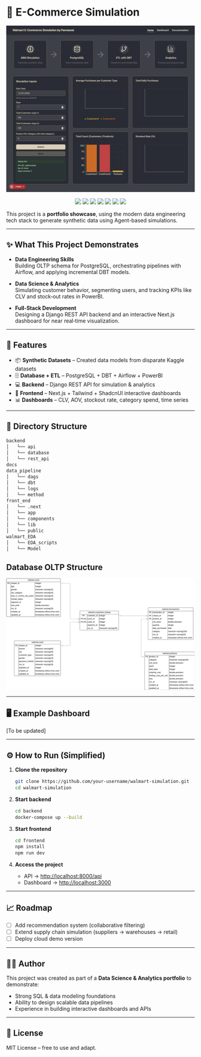 # 🛒  E-Commerce Simulation

![Main Page](./docs/Main_page.png)

<p align="center">
  <img src="https://img.shields.io/badge/Status-Active-success?style=flat-square" />
  <img src="https://img.shields.io/badge/PostgreSQL-blue?style=flat-square&logo=postgresql" />
  <img src="https://img.shields.io/badge/Python-yellow?style=flat-square&logo=python" />
  <img src="https://img.shields.io/badge/DBT-orange?style=flat-square" />
  <img src="https://img.shields.io/badge/Airflow-lightblue?style=flat-square&logo=apache-airflow" />
  <img src="https://img.shields.io/badge/Next.js-black?style=flat-square&logo=nextdotjs" />
  <img src="https://img.shields.io/badge/Django-green?style=flat-square&logo=django" />
</p>

This project is a **portfolio showcase**, using the modern data engineering tech stack to generate synthetic data using Agent-based simulations.  

---

## ✨ What This Project Demonstrates

- **Data Engineering Skills**  
  Building OLTP schema for PostgreSQL, orchestrating pipelines with Airflow, and applying incremental DBT models.  

- **Data Science & Analytics**  
  Simulating customer behavior, segmenting users, and tracking KPIs like CLV and stock‑out rates in PowerBI.  

- **Full‑Stack Development**  
  Designing a Django REST API backend and an interactive Next.js dashboard for near real‑time visualization.  

---

## 🚀 Features

- 📦 **Synthetic Datasets** – Created data models from disparate Kaggle datasets
- 🗄 **Database + ETL** – PostgreSQL + DBT + Airflow + PowerBI
- 💻 **Backend** – Django REST API for simulation & analytics  
- 🎨 **Frontend** – Next.js + Tailwind + ShadcnUI interactive dashboards  
- 📊 **Dashboards** – CLV, AOV, stockout rate, category spend, time series  

---

## 📖 Directory Structure 

```text
backend
│   └── api
│   └── database
│   └── rest_api
docs
data_pipeline
│   └── dags
│   └── dbt
│   └── logs
│   └── method
front_end
│   └── .next
│   └── app
│   └── components
│   └── lib
│   └── public
walmart_EDA
│   └── EDA_scripts
│   └── Model
```

## Database OLTP Structure

![Database](./docs/ERD.png)


---

## 🖥 Example Dashboard

[To be updated]

---

## ⚙️ How to Run (Simplified)

1. **Clone the repository**
   ```bash
   git clone https://github.com/your-username/walmart-simulation.git
   cd walmart-simulation
   ```

2. **Start backend**
   ```bash
   cd backend
   docker-compose up --build
   ```

3. **Start frontend**
   ```bash
   cd frontend
   npm install
   npm run dev
   ```

4. **Access the project**
   - API → [http://localhost:8000/api](http://localhost:8000/api)  
   - Dashboard → [http://localhost:3000](http://localhost:3000)  

---

## 📈 Roadmap

- [ ] Add recommendation system (collaborative filtering)  
- [ ] Extend supply chain simulation (suppliers → warehouses → retail)  
- [ ] Deploy cloud demo version  

---

## 👨‍💻 Author

This project was created as part of a **Data Science & Analytics portfolio** to demonstrate:  
- Strong SQL & data modeling foundations  
- Ability to design scalable data pipelines  
- Experience in building interactive dashboards and APIs  

---

## 📜 License

MIT License – free to use and adapt.  
